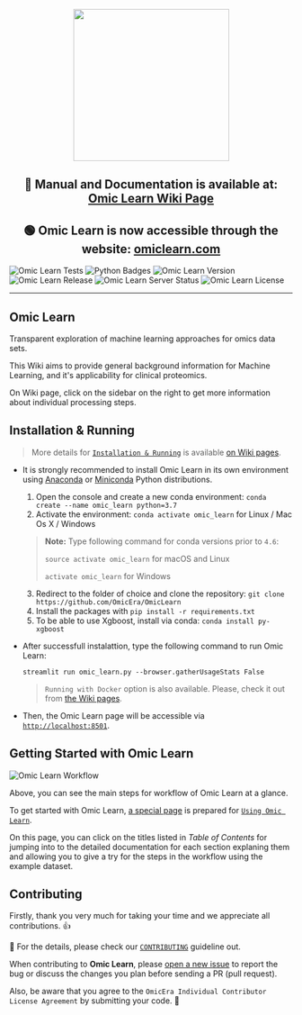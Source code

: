 <p align="center"> <img src="https://user-images.githubusercontent.com/49681382/98436689-68f31b00-20ee-11eb-8fa4-f9836a1e7d4d.png" height="270" width="277" /> </p>
<h2 align="center"> 📰 Manual and Documentation is available at: <a href="https://github.com/OmicEra/OmicLearn/wiki" target="_blank">Omic Learn Wiki Page </a> </h2>
<h2 align="center"> 🟢 Omic Learn is now accessible through the website: <a href="http://omiclearn.com/" target="_blank">omiclearn.com</a> </h2>

![Omic Learn Tests](https://github.com/OmicEra/OmicLearn/workflows/Omic%20Learn%20Tests/badge.svg)
![Python Badges](https://img.shields.io/badge/Tested_with_Python-3.7-blue)
![Omic Learn Version](https://img.shields.io/badge/Release-v1.0.0-orange)
![Omic Learn Release](https://img.shields.io/badge/Release%20Date-November%202020-green)
![Omic Learn Server Status](https://img.shields.io/badge/Server%20Status-up-success)
![Omic Learn License](https://img.shields.io/badge/License-MIT-lightgrey)

---

## Omic Learn

Transparent exploration of machine learning approaches for omics data sets.

This Wiki aims to provide general background information for Machine Learning, and it's applicability for clinical proteomics.

On Wiki page, click on the sidebar on the right to get more information about individual processing steps.

## Installation & Running

> More details for [`Installation & Running`](https://github.com/OmicEra/OmicLearn/wiki/HOW-TO:-Installation-&-Running) is available [on Wiki pages](https://github.com/OmicEra/OmicLearn/wiki/HOW-TO:-Installation-&-Running).

- It is strongly recommended to install Omic Learn in its own environment using [Anaconda](https://docs.conda.io/projects/conda/en/latest/user-guide/install/) or [Miniconda](https://docs.conda.io/en/latest/miniconda.html) Python distributions.

  1. Open the console and create a new conda environment: `conda create --name omic_learn python=3.7`
  2. Activate the environment: `conda activate omic_learn` for Linux / Mac Os X / Windows
  
  
  > **Note:** Type following command for conda versions prior to `4.6`:
  >
  > `source activate omic_learn` for macOS and Linux
  >
  > `activate omic_learn` for Windows

  3. Redirect to the folder of choice and clone the repository: `git clone https://github.com/OmicEra/OmicLearn`
  4. Install the packages with `pip install -r requirements.txt`
  5. To be able to use Xgboost, install via conda: `conda install py-xgboost`

- After successfull instalattion, type the following command to run Omic Learn:

  `streamlit run omic_learn.py --browser.gatherUsageStats False`
  
  > `Running with Docker` option is also available. Please, check it out from [the Wiki pages](https://github.com/OmicEra/OmicLearn/wiki/INSTALLATION-%26-RUNNING/).
  
 - Then, the Omic Learn page will be accessible via [`http://localhost:8501`](http://localhost:8501).

## Getting Started with Omic Learn

![Omic Learn Workflow](https://user-images.githubusercontent.com/49681382/91734594-cb421380-ebb3-11ea-91fa-8acc8826ae7b.png)

Above, you can see the main steps for workflow of Omic Learn at a glance. 

To get started with Omic Learn, [a special page](https://github.com/OmicEra/OmicLearn/wiki/HOW-TO:-Using) is prepared for [`Using Omic Learn`](https://github.com/OmicEra/OmicLearn/wiki/HOW-TO:-Using). 

On this page, you can click on the titles listed in *Table of Contents* for jumping into to the detailed documentation for each section explaning them and allowing you to give a try for the steps in the workflow using the example dataset. 

## Contributing
Firstly, thank you very much for taking your time and we appreciate all contributions. 👍

📰 For the details, please check our [`CONTRIBUTING`](https://github.com/OmicEra/OmicLearn/blob/master/CONTRIBUTING.md) guideline out. 

When contributing to **Omic Learn**, please [open a new issue](https://github.com/OmicEra/OmicLearn/issues/new/choose) to report the bug or discuss the changes you plan before sending a PR (pull request).

Also, be aware that you agree to the `OmicEra Individual Contributor License Agreement` by submitting your code. 🤝
